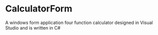 # CalculatorForm
A windows form application four function calculator designed in Visual Studio and is written in C#
